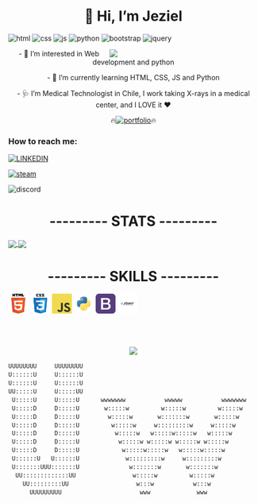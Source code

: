 ### <h1 align="center">👋 Hi, I’m Jeziel</h1>
<!--#### I am a JS full stack web developer-->

<div>
 <!-- Lenguajes de programacion -->
<img src="https://img.shields.io/badge/HTML5-E34F26?style=for-the-badge&logo=html5&logoColor=white" alt="html">
<img src="https://img.shields.io/badge/CSS3-1572B6?style=for-the-badge&logo=css3&logoColor=white" alt="css">
<img src="https://img.shields.io/badge/JavaScript-323330?style=for-the-badge&logo=javascript&logoColor=F7DF1E" alt="js">
<img src="https://img.shields.io/badge/Python-FFD43B?style=for-the-badge&logo=python&logoColor=darkgreen" alt="python">
 
  <!-- Librerias y frameworks -->
<img src="https://img.shields.io/badge/Bootstrap-563D7C?style=for-the-badge&logo=bootstrap&logoColor=white" alt="bootstrap">
<img src="https://img.shields.io/badge/jQuery-0769AD?style=for-the-badge&logo=jquery&logoColor=white" alt="jquery">
 
</div>


<!-- mi foto -->
<p align="center"><img src="https://jezthegreenhusky.github.io/img/yo.png" width="300" style="float:right;"/></p>

 <p align="center"> - 👀 I’m interested in Web development and python </p>
 <p align="center"> - 🌱 I’m currently learning HTML, CSS, JS and Python </p>
 <p align="center"> - 🩺 I’m Medical Technologist in Chile, I work taking X-rays in a medical center, and I LOVE it ❤</p>
 
<!-- portfolio -->
<p align="center">🔥<a href="https://jezthegreenhusky.github.io/" target="_blank"><img aling="center" src="https://img.shields.io/badge/Portfolio-look%20what%20can%20I%20do-%23%23005F0F?style=for-the-badge&logo=appveyor" alt="portfolio"></a>🔥</p>

 
<!-- contacto -->
<h3>How to reach me:</h3>
<div>
<a href="https://www.linkedin.com/in/jeziel-andres-cordova-ibarra-41348222b/"><img src="https://img.shields.io/badge/LinkedIn-0077B5?style=for-the-badge&logo=linkedin&logoColor=white" alt="LINKEDIN"></a>

 <a href="https://steamcommunity.com/profiles/76561199041830855"><img src="https://img.shields.io/badge/Steam-000000?style=for-the-badge&logo=steam&logoColor=white" alt="steam"></a>

 <img src="https://img.shields.io/badge/Jez%20Green%20Paws%236609-Discord-7289DA?style=for-the-badge&logo=discord&logoColor=white" alt="discord">
</div>

<!--
LINK DE LOS ICONOS:
https://github.com/alexandresanlim/Badges4-README.md-Profile#how-to-use
https://shields.io/


telegram... para el futuro??
<img src="https://img.shields.io/badge/Telegram-2CA5E0?style=for-the-badge&logo=telegram&logoColor=white" alt="telegram">
https://img.shields.io/badge/Steam-000000?style=for-the-badge&logo=steam&logoColor=white
-->

<!-- estadisticas -->
<h1 align="center">--------- STATS ---------</h1>
 
<div>
<a href="https://github.com/JezTheGreenHusky/github-readme-stats">
  <img width=420px align="center" src="https://github-readme-stats.vercel.app/api?username=JezTheGreenHusky&show_icons=true&show_icons=true&theme=merko" />
</a>

<a href="https://github.com/JezTheGreenHusky/github-readme-stats">
  <img width=420px align="center" src="https://github-readme-streak-stats.herokuapp.com/?user=JezTheGreenHusky&theme=merko" />
</a>
</div>

<!-- lenguajes y tecnologias -->
<h1 align="center">--------- SKILLS ---------</h1>
<div>
<img height='40' src="https://raw.githubusercontent.com/github/explore/80688e429a7d4ef2fca1e82350fe8e3517d3494d/topics/html/html.png">
<img height='40' src="https://raw.githubusercontent.com/github/explore/80688e429a7d4ef2fca1e82350fe8e3517d3494d/topics/css/css.png">
<img height='40' src="https://raw.githubusercontent.com/github/explore/80688e429a7d4ef2fca1e82350fe8e3517d3494d/topics/javascript/javascript.png">
<img height='40' src="https://raw.githubusercontent.com/github/explore/80688e429a7d4ef2fca1e82350fe8e3517d3494d/topics/python/python.png">
<img height='40' src="https://raw.githubusercontent.com/github/explore/80688e429a7d4ef2fca1e82350fe8e3517d3494d/topics/bootstrap/bootstrap.png">
<img height='40' src="https://raw.githubusercontent.com/github/explore/80688e429a7d4ef2fca1e82350fe8e3517d3494d/topics/jquery/jquery.png">
 
</div>

<p><br><br></p>

<p align="center"><a href="https://github.com/JezTheGreenHusky/github-readme-stats">
  <img align="center" src="https://github-readme-stats.vercel.app/api/top-langs/?username=JezTheGreenHusky&title_color=abd200&text_color=68b587&bg_color=0a0f0b" />
</a></p>


<!---
PARA CENTRAR:
<p align="center"></p>


--->

```py
UUUUUUUU     UUUUUUUU                                                   UUUUUUUU     UUUUUUUU
U::::::U     U::::::U                                                   U::::::U     U::::::U
U::::::U     U::::::U                                                   U::::::U     U::::::U
UU:::::U     U:::::UU                                                   UU:::::U     U:::::UU
 U:::::U     U:::::U      wwwwwww           wwwww           wwwwwww      U:::::U     U:::::U 
 U:::::D     D:::::U       w:::::w         w:::::w         w:::::w       U:::::D     D:::::U 
 U:::::D     D:::::U        w:::::w       w:::::::w       w:::::w        U:::::D     D:::::U 
 U:::::D     D:::::U         w:::::w     w:::::::::w     w:::::w         U:::::D     D:::::U 
 U:::::D     D:::::U          w:::::w   w:::::w:::::w   w:::::w          U:::::D     D:::::U 
 U:::::D     D:::::U           w:::::w w:::::w w:::::w w:::::w           U:::::D     D:::::U 
 U:::::D     D:::::U            w:::::w:::::w   w:::::w:::::w            U:::::D     D:::::U 
 U::::::U   U::::::U             w:::::::::w     w:::::::::w             U::::::U   U::::::U 
 U:::::::UUU:::::::U              w:::::::w       w:::::::w              U:::::::UUU:::::::U 
  UU:::::::::::::UU                w:::::w         w:::::w                UU:::::::::::::UU  
    UU:::::::::UU                   w:::w           w:::w                   UU:::::::::UU    
      UUUUUUUUU                      www             www                      UUUUUUUUU    
```


